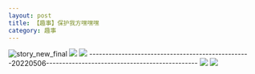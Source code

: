 ```yaml
---
layout: post
title: 【趣事】保护我方嘿嘿嘿
category: 趣事
---
```

![story_new_final](http://rdr022gcy.hd-bkt.clouddn.com/img/story_new_final_0322.png)
![](http://rc5p5sl4z.hd-bkt.clouddn.com/img/funny-220505-1.jpg)
![](http://rc5p5sl4z.hd-bkt.clouddn.com/img/funny-220505-2.jpg)
--------------------------------------------------20220506-----------------------------------------------
![](http://rc5p5sl4z.hd-bkt.clouddn.com/img/pel-220506-4.jpg)
![](http://rc5p5sl4z.hd-bkt.clouddn.com/img/pel-220506-7.jpg)




